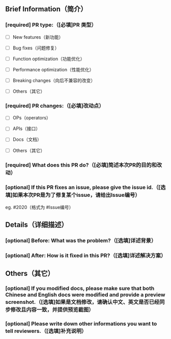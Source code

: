 ﻿<!-- Please fill in the following information to help us review your PR more efficiently. -->

## Brief Information（简介）

### [required] PR type:（[必填]PR 类型）

- [ ] New features（新功能）
- [ ] Bug fixes（问题修复）
- [ ] Function optimization（功能优化）
- [ ] Performance optimization（性能优化）
- [ ] Breaking changes（向后不兼容的改变）
- [ ] Others（其它）


### [required] PR changes:（[必填]改动点）

- [ ] OPs（operators）
- [ ] APIs（接口）
- [ ] Docs（文档）
- [ ] Others（其它）


### [required] What does this PR do?（[必填]简述本次PR的目的和改动）

<!-- USE ONCE SENTENCE TO DESCRIBE WHAT THIS PR DOES.（简述本次PR的目的和改动） -->


### [optional] If this PR  fixes an issue, please give the issue id.（[选填]如果本次PR是为了修复某个issue，请给出Issue编号）
eg. #2020（格式为 #Issue编号）


## Details（详细描述）

### [optional] Before: What was the problem?（[选填]详述背景）

<!-- DESCRIBE THE BUG OR REQUIREMENT HERE. -->


### [optional] After: How is it fixed in this PR?（[选填]详述解决方案）

<!-- ADD SCREENSHOT HERE IF APPLICABLE. -->


## Others（其它）

### [optional] If you modified docs, please make sure that both Chinese and English docs were modified and provide a preview screenshot.（[选填]如果是文档修改，请确认中文、英文是否已经同步修改且内容一致，并提供预览截图）


### [optional] Please write down other informations you want to tell reviewers.（[选填]补充说明）
